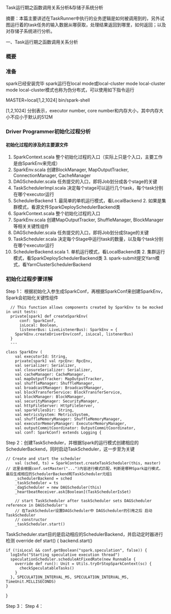  Task运行期之函数调用关系分析&存储子系统分析

摘要：本篇主要讲述在TaskRunner中执行的业务逻辑是如何被调用到的，另外试图运行着的task任务的输入数据从哪获取，处理结果返回到哪里，如何返回；以及对存储子系统进行分析。

一、Task运行期之函数调用关系分析

### 概要

### 准备
spark已经安装完毕
spark运行在local mode或local-cluster mode
local-cluster mode
local-cluster模式也称为伪分布式，可以使用如下指令运行

MASTER=local[1,2,1024] bin/spark-shell

[1,2,1024] 分别表示，executor number, core number和内存大小，其中内存大小不应小于默认的512M


### Driver Programmer初始化过程分析
#### 初始化过程的涉及的主要源文件
1. SparkContext.scala       整个初始化过程的入口（实际上只是个入口，主要工作是由SparkEnv来完成）
2. SparkEnv.scala           创建BlockManager, MapOutputTracker, ConnectionManager, CacheManager
3. DAGScheduler.scala       任务提交的入口，即将Job划分成各个stage的关键
4. TaskSchedulerImpl.scala  决定每个stage可以运行几个task，每个task分别在哪个executor运行
5. SchedulerBackend         1. 最简单的单机运行模式，看LocalBackend
                            2. 如果是集群模式，看源文件SparkDeploySchedulerBackend类
1. SparkContext.scala         整个初始化过程的入口
2. SparkEnv.scala             创建MapOutputTracker, ShuffleManager, BlockManager等相关关键性组件
3. DAGScheduler.scala         任务提交的入口，即将Job划分成Stage的关键
4. TaskScheduler.scala        决定每个Stage中运行task的数量，以及每个task分别在哪个executor运行
5. SchedulerBackend.scala     1. 单机运行模式，看LocalBackend类
                              2. 集群运行模式，看SparkDeploySchedulerBackend类 
                              3. spark-submit提交Yarn模式，看YarnClusterSchedulerBackend

### 初始化过程步骤详解
Step 1： 根据初始化入参生成SparkConf，再根据SparkConf来创建SparkEnv，Spark会初始化关键性组件
```
  // This function allows components created by SparkEnv to be mocked in unit tests:
  private[spark] def createSparkEnv(
      conf: SparkConf,
      isLocal: Boolean,
      listenerBus: LiveListenerBus): SparkEnv = {
    SparkEnv.createDriverEnv(conf, isLocal, listenerBus)
  }
  ---

class SparkEnv (
    val executorId: String,
    private[spark] val rpcEnv: RpcEnv,
    val serializer: Serializer,
    val closureSerializer: Serializer,
    val cacheManager: CacheManager,
    val mapOutputTracker: MapOutputTracker,
    val shuffleManager: ShuffleManager,
    val broadcastManager: BroadcastManager,
    val blockTransferService: BlockTransferService,
    val blockManager: BlockManager,
    val securityManager: SecurityManager,
    val httpFileServer: HttpFileServer,
    val sparkFilesDir: String,
    val metricsSystem: MetricsSystem,
    val shuffleMemoryManager: ShuffleMemoryManager,
    val executorMemoryManager: ExecutorMemoryManager,
    val outputCommitCoordinator: OutputCommitCoordinator,
    val conf: SparkConf) extends Logging {
```
Step 2：创建TaskScheduler，并根据Spark的运行模式创建相应的SchedulerBackend，同时启动TaskScheduler，这一步至为关键
```
// Create and start the scheduler
    val (sched, ts) = SparkContext.createTaskScheduler(this, master)    // 这里会根据conf.setMaster("...")内容进行模式匹配，判断是哪种Spark运行模式，最后生成相应的SchedulerBackend和TaskScheduler元组1
    _schedulerBackend = sched
    _taskScheduler = ts
    _dagScheduler = new DAGScheduler(this)
    _heartbeatReceiver.ask[Boolean](TaskSchedulerIsSet)

    // start TaskScheduler after taskScheduler sets DAGScheduler reference in DAGScheduler's
    // 在TaskScheduler设置DAGScheduler中 DAGScheduler的引用之后 启动TaskScheduler
    // constructor
    _taskScheduler.start()
```
TaskScheduler.start目的是启动相应的SchedulerBackend，并启动定时器进行检测
 override def start() {
    backend.start()

    if (!isLocal && conf.getBoolean("spark.speculation", false)) {
      logInfo("Starting speculative execution thread")
      speculationScheduler.scheduleAtFixedRate(new Runnable {
        override def run(): Unit = Utils.tryOrStopSparkContext(sc) {
          checkSpeculatableTasks()
        }
      }, SPECULATION_INTERVAL_MS, SPECULATION_INTERVAL_MS, TimeUnit.MILLISECONDS)
    }
  }


Step 3：
Step 4：
 
